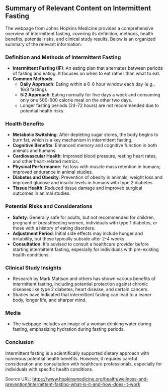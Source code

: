 ## Summary of Relevant Content on Intermittent Fasting

The webpage from Johns Hopkins Medicine provides a comprehensive overview of intermittent fasting, covering its definition, methods, health benefits, potential risks, and clinical study results. Below is an organized summary of the relevant information:

### Definition and Methods of Intermittent Fasting
- **Intermittent Fasting (IF)**: An eating plan that alternates between periods of fasting and eating. It focuses on when to eat rather than what to eat.
- **Common Methods**:
  - **Daily Approach**: Eating within a 6-8 hour window each day (e.g., 16/8 fasting).
  - **5:2 Approach**: Eating normally for five days a week and consuming only one 500-600 calorie meal on the other two days.
  - Longer fasting periods (24-72 hours) are not recommended due to potential health risks.

### Health Benefits
- **Metabolic Switching**: After depleting sugar stores, the body begins to burn fat, which is a key mechanism in intermittent fasting.
- **Cognitive Benefits**: Enhanced memory and cognitive function in both animals and humans.
- **Cardiovascular Health**: Improved blood pressure, resting heart rates, and other heart-related metrics.
- **Physical Performance**: Fat loss with muscle mass retention in humans; improved endurance in animal studies.
- **Diabetes and Obesity**: Prevention of obesity in animals; weight loss and improved glucose and insulin levels in humans with type 2 diabetes.
- **Tissue Health**: Reduced tissue damage and improved surgical outcomes in animal studies.

### Potential Risks and Considerations
- **Safety**: Generally safe for adults, but not recommended for children, pregnant or breastfeeding women, individuals with type 1 diabetes, or those with a history of eating disorders.
- **Adjustment Period**: Initial side effects may include hunger and irritability, but these typically subside after 2-4 weeks.
- **Consultation**: It's advised to consult a healthcare provider before starting intermittent fasting, especially for individuals with pre-existing health conditions.

### Clinical Study Insights
- Research by Mark Mattson and others has shown various benefits of intermittent fasting, including potential protection against chronic diseases like type 2 diabetes, heart disease, and certain cancers.
- Studies have indicated that intermittent fasting can lead to a leaner body, longer life, and sharper mind.

### Media
- The webpage includes an image of a woman drinking water during fasting, emphasizing hydration during fasting periods.

### Conclusion
Intermittent fasting is a scientifically supported dietary approach with numerous potential health benefits. However, it requires careful consideration and consultation with healthcare professionals, especially for individuals with specific health conditions.

Source URL: https://www.hopkinsmedicine.org/health/wellness-and-prevention/intermittent-fasting-what-is-it-and-how-does-it-work